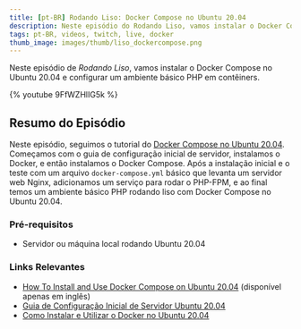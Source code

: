 ```yaml
---
title: [pt-BR] Rodando Liso: Docker Compose no Ubuntu 20.04
description: Neste episódio do Rodando Liso, vamos instalar o Docker Compose no Ubuntu 20.04 e configurar um ambiente básico PHP em contêiners.
tags: pt-BR, videos, twitch, live, docker
thumb_image: images/thumb/liso_dockercompose.png
---
```


Neste episódio de *Rodando Liso*, vamos instalar o Docker Compose no Ubuntu 20.04 e configurar um ambiente básico PHP em contêiners.

{% youtube 9FfWZHlIG5k %}

## Resumo do Episódio

Neste episódio, seguimos o tutorial do [Docker Compose no Ubuntu 20.04](https://www.digitalocean.com/community/tutorials/how-to-install-and-use-docker-compose-on-ubuntu-20-04).
Começamos com o guia de configuração inicial de servidor, instalamos o Docker, e então instalamos o Docker Compose.
Após a instalação inicial e o teste com um arquivo `docker-compose.yml` básico que levanta um servidor web Nginx,
adicionamos um serviço para rodar o PHP-FPM, e ao final temos um ambiente básico PHP rodando liso com Docker Compose no Ubuntu 20.04.

### Pré-requisitos

- Servidor ou máquina local rodando Ubuntu 20.04

### Links Relevantes

- [How To Install and Use Docker Compose on Ubuntu 20.04](https://www.digitalocean.com/community/tutorials/how-to-install-and-use-docker-compose-on-ubuntu-20-04) (disponível apenas em inglês)
- [Guia de Configuração Inicial de Servidor Ubuntu 20.04](https://www.digitalocean.com/community/tutorials/initial-server-setup-with-ubuntu-20-04-pt)
- [Como Instalar e Utilizar o Docker no Ubuntu 20.04](https://www.digitalocean.com/community/tutorials/how-to-install-and-use-docker-on-ubuntu-20-04-pt)